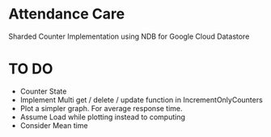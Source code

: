 # Attendance Care



Sharded Counter Implementation using NDB for Google Cloud Datastore



TO DO
=====

* Counter State
* Implement Multi get / delete / update function in IncrementOnlyCounters
* Plot a simpler graph. For average response time.
* Assume Load while plotting instead to computing
* Consider Mean time
